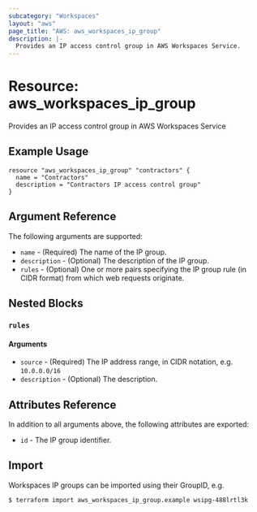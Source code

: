 ```yaml
---
subcategory: "Workspaces"
layout: "aws"
page_title: "AWS: aws_workspaces_ip_group"
description: |-
  Provides an IP access control group in AWS Workspaces Service.
---
```


# Resource: aws_workspaces_ip_group

Provides an IP access control group in AWS Workspaces Service

## Example Usage

```hcl
resource "aws_workspaces_ip_group" "contractors" {
  name = "Contractors"
  description = "Contractors IP access control group"
}
```

## Argument Reference

The following arguments are supported:

* `name` - (Required) The name of the IP group.
* `description` - (Optional) The description of the IP group.
* `rules` - (Optional) One or more pairs specifying the IP group rule (in CIDR format) from which web requests originate.

## Nested Blocks

### `rules`

#### Arguments

* `source` - (Required) The IP address range, in CIDR notation, e.g. `10.0.0.0/16`
* `description` - (Optional) The description.

## Attributes Reference

In addition to all arguments above, the following attributes are exported:

* `id` - The IP group identifier.

## Import

Workspaces IP groups can be imported using their GroupID, e.g.

```
$ terraform import aws_workspaces_ip_group.example wsipg-488lrtl3k
```

